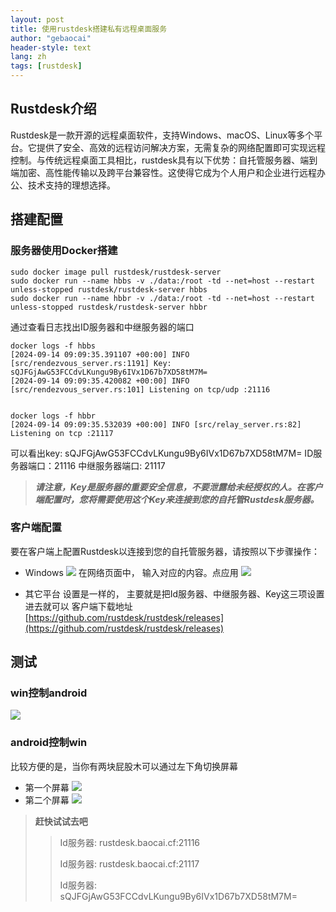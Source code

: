 ```yaml
---
layout: post
title: 使用rustdesk搭建私有远程桌面服务
author: "gebaocai"
header-style: text
lang: zh
tags: [rustdesk]
---
```


## Rustdesk介绍
Rustdesk是一款开源的远程桌面软件，支持Windows、macOS、Linux等多个平台。它提供了安全、高效的远程访问解决方案，无需复杂的网络配置即可实现远程控制。与传统远程桌面工具相比，rustdesk具有以下优势：自托管服务器、端到端加密、高性能传输以及跨平台兼容性。这使得它成为个人用户和企业进行远程办公、技术支持的理想选择。

## 搭建配置

### 服务器使用Docker搭建
```
sudo docker image pull rustdesk/rustdesk-server
sudo docker run --name hbbs -v ./data:/root -td --net=host --restart unless-stopped rustdesk/rustdesk-server hbbs
sudo docker run --name hbbr -v ./data:/root -td --net=host --restart unless-stopped rustdesk/rustdesk-server hbbr 
```
通过查看日志找出ID服务器和中继服务器的端口
```
docker logs -f hbbs
[2024-09-14 09:09:35.391107 +00:00] INFO [src/rendezvous_server.rs:1191] Key: sQJFGjAwG53FCCdvLKungu9By6IVx1D67b7XD58tM7M=
[2024-09-14 09:09:35.420082 +00:00] INFO [src/rendezvous_server.rs:101] Listening on tcp/udp :21116


docker logs -f hbbr
[2024-09-14 09:09:35.532039 +00:00] INFO [src/relay_server.rs:82] Listening on tcp :21117

```
可以看出key:
sQJFGjAwG53FCCdvLKungu9By6IVx1D67b7XD58tM7M=
ID服务器端口：21116
中继服务器端口: 21117

>***请注意，Key是服务器的重要安全信息，不要泄露给未经授权的人。在客户端配置时，您将需要使用这个Key来连接到您的自托管Rustdesk服务器。***

### 客户端配置
要在客户端上配置Rustdesk以连接到您的自托管服务器，请按照以下步骤操作：


- Windows
![](/img/in-post/2024/rustdesk/win1.png)
在网络页面中， 输入对应的内容。点应用
![](/img/in-post/2024/rustdesk/win2.png)

- 其它平台
设置是一样的， 主要就是把Id服务器、中继服务器、Key这三项设置进去就可以
客户端下载地址[https://github.com/rustdesk/rustdesk/releases](https://github.com/rustdesk/rustdesk/releases)

## 测试
### win控制android
![](/img/in-post/2024/rustdesk/android1.png)


### android控制win
比较方便的是，当你有两块屁股木可以通过左下角切换屏幕
- 第一个屏幕
![](/img/in-post/2024/rustdesk/android2win1.jpg)
- 第二个屏幕
![](/img/in-post/2024/rustdesk/android2win2.jpg)

> **赶快试试去吧**
>
>> Id服务器: rustdesk.baocai.cf:21116
>>
>> Id服务器: rustdesk.baocai.cf:21117
>>
>> Id服务器: sQJFGjAwG53FCCdvLKungu9By6IVx1D67b7XD58tM7M=
